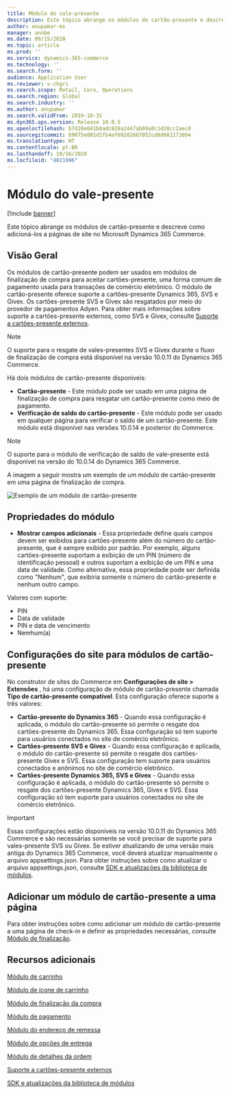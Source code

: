 ```yaml
---
title: Módulo do vale-presente
description: Este tópico abrange os módulos de cartão-presente e descreve como adicioná-los a páginas de site no Microsoft Dynamics 365 Commerce.
author: anupamar-ms
manager: annbe
ms.date: 09/15/2020
ms.topic: article
ms.prod: ''
ms.service: dynamics-365-commerce
ms.technology: ''
ms.search.form: ''
audience: Application User
ms.reviewer: v-chgri
ms.search.scope: Retail, Core, Operations
ms.search.region: Global
ms.search.industry: ''
ms.author: anupamar
ms.search.validFrom: 2019-10-31
ms.dyn365.ops.version: Release 10.0.5
ms.openlocfilehash: b7d28e041b8adc828a2447ab09a0c1d28cc2aec0
ms.sourcegitcommit: 69075e001d1fb4ef69282667052cd8d082273094
ms.translationtype: HT
ms.contentlocale: pt-BR
ms.lasthandoff: 10/16/2020
ms.locfileid: "4021996"
---
```

# <a name="gift-card-module"></a>Módulo do vale-presente

[!include [banner](includes/banner.md)]

Este tópico abrange os módulos de cartão-presente e descreve como adicioná-los a páginas de site no Microsoft Dynamics 365 Commerce.

## <a name="overview"></a>Visão Geral

Os módulos de cartão-presente podem ser usados em módulos de finalização de compra para aceitar cartões-presente, uma forma comum de pagamento usada para transações de comércio eletrônico. O módulo de cartão-presente oferece suporte a cartões-presente Dynamics 365, SVS e Givex. Os cartões-presente SVS e Givex são resgatados por meio do provedor de pagamentos Adyen. Para obter mais informações sobre suporte a cartões-presente externos, como SVS e Givex, consulte [Suporte a cartões-presente externos](./dev-itpro/gift-card.md).

> [!NOTE]
> O suporte para o resgate de vales-presentes SVS e Givex durante o fluxo de finalização de compra está disponível na versão 10.0.11 do Dynamics 365 Commerce. 

Há dois módulos de cartão-presente disponíveis:

- **Cartão-presente** - Este módulo pode ser usado em uma página de finalização de compra para resgatar um cartão-presente como meio de pagamento. 
- **Verificação de saldo do cartão-presente** - Este módulo pode ser usado em qualquer página para verificar o saldo de um cartão-presente. Este módulo está disponível nas versões 10.0.14 e posterior do Commerce.

> [!NOTE]
> O suporte para o módulo de verificação de saldo de vale-presente está disponível na versão do 10.0.14 do Dynamics 365 Commerce.

A imagem a seguir mostra um exemplo de um módulo de cartão-presente em uma página de finalização de compra.

![Exemplo de um módulo de cartão-presente](./media/ecommerce-giftcard.PNG)

## <a name="module-properties"></a>Propriedades do módulo

- **Mostrar campos adicionais** - Essa propriedade define quais campos devem ser exibidos para cartões-presente além do número do cartão-presente, que é sempre exibido por padrão. Por exemplo, alguns cartões-presente suportam a exibição de um PIN (número de identificação pessoal) e outros suportam a exibição de um PIN e uma data de validade. Como alternativa, essa propriedade pode ser definida como "Nenhum", que exibiria somente o número do cartão-presente e nenhum outro campo.

Valores com suporte:
-   PIN
-   Data de validade
-   PIN e data de vencimento 
-   Nemhum(a)

## <a name="site-settings-for-gift-card-modules"></a>Configurações do site para módulos de cartão-presente

No construtor de sites do Commerce em **Configurações de site \> Extensões** , há uma configuração de módulo de cartão-presente chamada **Tipo de cartão-presente compatível**. Esta configuração oferece suporte a três valores:
- **Cartão-presente do Dynamics 365** - Quando essa configuração é aplicada, o módulo do cartão-presente só permite o resgate dos cartões-presente do Dynamics 365. Essa configuração só tem suporte para usuários conectados no site de comércio eletrônico.
- **Cartões-presente SVS e Givex** - Quando essa configuração é aplicada, o módulo do cartão-presente só permite o resgate dos cartões-presente Givex e SVS. Essa configuração tem suporte para usuários conectados e anônimos no site de comércio eletrônico.
- **Cartões-presente Dynamics 365, SVS e Givex** - Quando essa configuração é aplicada, o módulo do cartão-presente só permite o resgate dos cartões-presente Dynamics 365, Givex e SVS. Essa configuração só tem suporte para usuários conectados no site de comércio eletrônico.

> [!IMPORTANT]
> Essas configurações estão disponíveis na versão 10.0.11 do Dynamics 365 Commerce e são necessárias somente se você precisar de suporte para vales-presente SVS ou Givex. Se estiver atualizando de uma versão mais antiga do Dynamics 365 Commerce, você deverá atualizar manualmente o arquivo appsettings.json. Para obter instruções sobre como atualizar o arquivo appsettings.json, consulte [SDK e atualizações da biblioteca de módulos](e-commerce-extensibility/sdk-updates.md#update-the-appsettingsjson-file). 

## <a name="add-a-gift-card-module-to-a-page"></a>Adicionar um módulo de cartão-presente a uma página

Para obter instruções sobre como adicionar um módulo de cartão-presente a uma página de check-in e definir as propriedades necessárias, consulte [Módulo de finalização](add-checkout-module.md).

## <a name="additional-resources"></a>Recursos adicionais

[Módulo de carrinho](add-cart-module.md)

[Módulo de ícone de carrinho](cart-icon-module.md)

[Módulo de finalização da compra](add-checkout-module.md)

[Módulo de pagamento](payment-module.md)

[Módulo do endereço de remessa](ship-address-module.md)

[Módulo de opções de entrega](delivery-options-module.md)

[Módulo de detalhes da ordem](order-confirmation-module.md)

[Suporte a cartões-presente externos](./dev-itpro/gift-card.md)

[SDK e atualizações da biblioteca de módulos](e-commerce-extensibility/sdk-updates.md)
